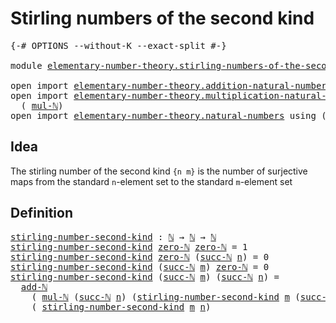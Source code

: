 # Stirling numbers of the second kind

<pre class="Agda"><a id="48" class="Symbol">{-#</a> <a id="52" class="Keyword">OPTIONS</a> <a id="60" class="Pragma">--without-K</a> <a id="72" class="Pragma">--exact-split</a> <a id="86" class="Symbol">#-}</a>

<a id="91" class="Keyword">module</a> <a id="98" href="elementary-number-theory.stirling-numbers-of-the-second-kind.html" class="Module">elementary-number-theory.stirling-numbers-of-the-second-kind</a> <a id="159" class="Keyword">where</a>

<a id="166" class="Keyword">open</a> <a id="171" class="Keyword">import</a> <a id="178" href="elementary-number-theory.addition-natural-numbers.html" class="Module">elementary-number-theory.addition-natural-numbers</a> <a id="228" class="Keyword">using</a> <a id="234" class="Symbol">(</a><a id="235" href="elementary-number-theory.addition-natural-numbers.html#988" class="Function">add-ℕ</a><a id="240" class="Symbol">)</a>
<a id="242" class="Keyword">open</a> <a id="247" class="Keyword">import</a> <a id="254" href="elementary-number-theory.multiplication-natural-numbers.html" class="Module">elementary-number-theory.multiplication-natural-numbers</a> <a id="310" class="Keyword">using</a>
  <a id="318" class="Symbol">(</a> <a id="320" href="elementary-number-theory.multiplication-natural-numbers.html#1176" class="Function">mul-ℕ</a><a id="325" class="Symbol">)</a>
<a id="327" class="Keyword">open</a> <a id="332" class="Keyword">import</a> <a id="339" href="elementary-number-theory.natural-numbers.html" class="Module">elementary-number-theory.natural-numbers</a> <a id="380" class="Keyword">using</a> <a id="386" class="Symbol">(</a><a id="387" href="elementary-number-theory.natural-numbers.html#1438" class="Datatype">ℕ</a><a id="388" class="Symbol">;</a> <a id="390" href="elementary-number-theory.natural-numbers.html#1459" class="InductiveConstructor">zero-ℕ</a><a id="396" class="Symbol">;</a> <a id="398" href="elementary-number-theory.natural-numbers.html#1472" class="InductiveConstructor">succ-ℕ</a><a id="404" class="Symbol">)</a>
</pre>
## Idea

The stirling number of the second kind `{n m}` is the number of surjective maps from the standard `n`-element set to the standard `m`-element set

## Definition

<pre class="Agda"><a id="stirling-number-second-kind"></a><a id="590" href="elementary-number-theory.stirling-numbers-of-the-second-kind.html#590" class="Function">stirling-number-second-kind</a> <a id="618" class="Symbol">:</a> <a id="620" href="elementary-number-theory.natural-numbers.html#1438" class="Datatype">ℕ</a> <a id="622" class="Symbol">→</a> <a id="624" href="elementary-number-theory.natural-numbers.html#1438" class="Datatype">ℕ</a> <a id="626" class="Symbol">→</a> <a id="628" href="elementary-number-theory.natural-numbers.html#1438" class="Datatype">ℕ</a>
<a id="630" href="elementary-number-theory.stirling-numbers-of-the-second-kind.html#590" class="Function">stirling-number-second-kind</a> <a id="658" href="elementary-number-theory.natural-numbers.html#1459" class="InductiveConstructor">zero-ℕ</a> <a id="665" href="elementary-number-theory.natural-numbers.html#1459" class="InductiveConstructor">zero-ℕ</a> <a id="672" class="Symbol">=</a> <a id="674" class="Number">1</a>
<a id="676" href="elementary-number-theory.stirling-numbers-of-the-second-kind.html#590" class="Function">stirling-number-second-kind</a> <a id="704" href="elementary-number-theory.natural-numbers.html#1459" class="InductiveConstructor">zero-ℕ</a> <a id="711" class="Symbol">(</a><a id="712" href="elementary-number-theory.natural-numbers.html#1472" class="InductiveConstructor">succ-ℕ</a> <a id="719" href="elementary-number-theory.stirling-numbers-of-the-second-kind.html#719" class="Bound">n</a><a id="720" class="Symbol">)</a> <a id="722" class="Symbol">=</a> <a id="724" class="Number">0</a>
<a id="726" href="elementary-number-theory.stirling-numbers-of-the-second-kind.html#590" class="Function">stirling-number-second-kind</a> <a id="754" class="Symbol">(</a><a id="755" href="elementary-number-theory.natural-numbers.html#1472" class="InductiveConstructor">succ-ℕ</a> <a id="762" href="elementary-number-theory.stirling-numbers-of-the-second-kind.html#762" class="Bound">m</a><a id="763" class="Symbol">)</a> <a id="765" href="elementary-number-theory.natural-numbers.html#1459" class="InductiveConstructor">zero-ℕ</a> <a id="772" class="Symbol">=</a> <a id="774" class="Number">0</a>
<a id="776" href="elementary-number-theory.stirling-numbers-of-the-second-kind.html#590" class="Function">stirling-number-second-kind</a> <a id="804" class="Symbol">(</a><a id="805" href="elementary-number-theory.natural-numbers.html#1472" class="InductiveConstructor">succ-ℕ</a> <a id="812" href="elementary-number-theory.stirling-numbers-of-the-second-kind.html#812" class="Bound">m</a><a id="813" class="Symbol">)</a> <a id="815" class="Symbol">(</a><a id="816" href="elementary-number-theory.natural-numbers.html#1472" class="InductiveConstructor">succ-ℕ</a> <a id="823" href="elementary-number-theory.stirling-numbers-of-the-second-kind.html#823" class="Bound">n</a><a id="824" class="Symbol">)</a> <a id="826" class="Symbol">=</a>
  <a id="830" href="elementary-number-theory.addition-natural-numbers.html#988" class="Function">add-ℕ</a>
    <a id="840" class="Symbol">(</a> <a id="842" href="elementary-number-theory.multiplication-natural-numbers.html#1176" class="Function">mul-ℕ</a> <a id="848" class="Symbol">(</a><a id="849" href="elementary-number-theory.natural-numbers.html#1472" class="InductiveConstructor">succ-ℕ</a> <a id="856" href="elementary-number-theory.stirling-numbers-of-the-second-kind.html#823" class="Bound">n</a><a id="857" class="Symbol">)</a> <a id="859" class="Symbol">(</a><a id="860" href="elementary-number-theory.stirling-numbers-of-the-second-kind.html#590" class="Function">stirling-number-second-kind</a> <a id="888" href="elementary-number-theory.stirling-numbers-of-the-second-kind.html#812" class="Bound">m</a> <a id="890" class="Symbol">(</a><a id="891" href="elementary-number-theory.natural-numbers.html#1472" class="InductiveConstructor">succ-ℕ</a> <a id="898" href="elementary-number-theory.stirling-numbers-of-the-second-kind.html#823" class="Bound">n</a><a id="899" class="Symbol">)))</a>
    <a id="907" class="Symbol">(</a> <a id="909" href="elementary-number-theory.stirling-numbers-of-the-second-kind.html#590" class="Function">stirling-number-second-kind</a> <a id="937" href="elementary-number-theory.stirling-numbers-of-the-second-kind.html#812" class="Bound">m</a> <a id="939" href="elementary-number-theory.stirling-numbers-of-the-second-kind.html#823" class="Bound">n</a><a id="940" class="Symbol">)</a>
</pre>